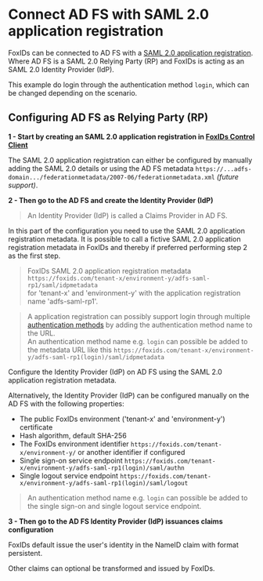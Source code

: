 # Connect AD FS with SAML 2.0 application registration

FoxIDs can be connected to AD FS with a [SAML 2.0 application registration](app-reg-saml-2.0.md). Where AD FS is a SAML 2.0 Relying Party (RP) and FoxIDs is acting as an SAML 2.0 Identity Provider (IdP).

This example do login through the authentication method `login`, which can be changed depending on the scenario.
 
## Configuring AD FS as Relying Party (RP)

**1 - Start by creating an SAML 2.0 application registration in [FoxIDs Control Client](control.md#foxids-control-client)**

The SAML 2.0 application registration can either be configured by manually adding the SAML 2.0 details or using the AD FS metadata `https://...adfs-domain.../federationmetadata/2007-06/federationmetadata.xml` *(future support)*.

**2 - Then go to the AD FS and create the Identity Provider (IdP)**

> An Identity Provider (IdP) is called a Claims Provider in AD FS.

In this part of the configuration you need to use the SAML 2.0 application registration metadata. It is possible to call a fictive SAML 2.0 application registration metadata in FoxIDs and thereby if preferred performing step 2 as the first step.

> FoxIDs SAML 2.0 application registration metadata `https://foxids.com/tenant-x/environment-y/adfs-saml-rp1/saml/idpmetadata`  
> for 'tenant-x' and 'environment-y' with the application registration name 'adfs-saml-rp1'.

> A application registration can possibly support login through multiple [authentication methods](connections.md#authentication-method) by adding the authentication method name to the URL.  
> An authentication method name e.g. `login` can possible be added to the metadata URL like this `https://foxids.com/tenant-x/environment-y/adfs-saml-rp1(login)/saml/idpmetadata`

Configure the Identity Provider (IdP) on AD FS using the SAML 2.0 application registration metadata.

Alternatively, the Identity Provider (IdP) can be configured manually on the AD FS with the following properties:

- The public FoxIDs environment ('tenant-x' and 'environment-y') certificate
- Hash algorithm, default SHA-256
- The FoxIDs environment identifier `https://foxids.com/tenant-x/environment-y/` or another identifier if configured
- Single sign-on service endpoint `https://foxids.com/tenant-x/environment-y/adfs-saml-rp1(login)/saml/authn`
- Single logout service endpoint `https://foxids.com/tenant-x/environment-y/adfs-saml-rp1(login)/saml/logout`

> An authentication method name e.g. `login` can possible be added to the single sign-on and single logout service endpoint.

**3 - Then go to the AD FS Identity Provider (IdP) issuances claims configuration**

FoxIDs default issue the user's identity in the NameID claim with format persistent.

Other claims can optional be transformed and issued by FoxIDs. 
